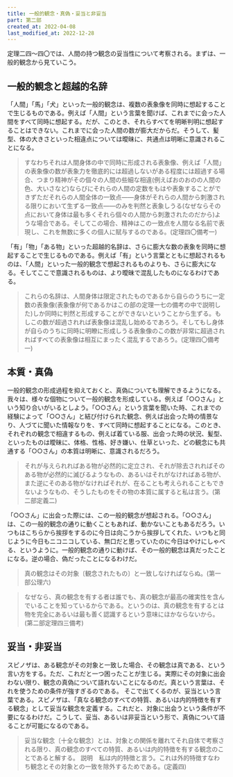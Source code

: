 ```yaml
---
title: 一般的観念・真偽・妥当と非妥当
part: 第二部
created_at: 2022-04-08
last_modified_at: 2022-12-28
---
```


定理二四～四〇では、人間の持つ観念の妥当性について考察される。まずは、一般的観念から見ていこう。

## 一般的観念と超越的名辞

「人間」「馬」「犬」といった一般的観念は、複数の表象像を同時に想起することで生じるものである。例えば「人間」という言葉を聞けば、これまでに会った人間をすべて同時に想起する。だが、このとき、それらすべてを明晰判明に想起することはできない。これまでに会った人間の数が膨大だからだ。そうして、髪型、体の大きさといった相違点については曖昧に、共通点は明晰に意識されることになる。

>すなわちそれは人間身体の中で同時に形成される表象像、例えば「人間」の表象像の数が表象力を徹底的には超過しないがある程度には超過する場合、つまり精神がその個々の人間の些細な相違(例えばおのおのの人間の色、大いさなど)ならびにそれらの人間の定数をもはや表象することができずただそれらの人間全体の一致点――身体がそれらの人間から刺激される限りにおいて生ずる一致点――のみを判然と表象しうる(なぜならその点において身体は最も多くそれら個々の人間から刺激されたのだから)ような場合である。そしてこの場合、精神はこの一致点を人間なる名前で表現し、これを無数に多くの個人に賦与するのである。(定理四〇備考一)

「有」「物」「ある物」といった超越的名辞は、さらに膨大な数の表象を同時に想起することで生じるものである。例えば「有」という言葉とともに想起されるものは、「人間」といった一般的観念で想起されるものよりも、さらに膨大になる。そしてここで意識されるものは、より曖昧で混乱したものになるわけである。

>これらの名辞は、人間身体は限定されたものであるから自らのうちに一定数の表象像(表象像が何であるかはこの部の定理一七の備考の中で説明した)しか同時に判然と形成することができないということから生ずる。もしこの数が超過されれば表象像は混乱し始めるであろう。そしてもし身体が自らのうちに同時に明瞭に形成しうる表象像のこの数が非常に超過されればすべての表象像は相互にまったく混乱するであろう。(定理四〇備考一)

## 本質・真偽

一般的観念の形成過程を抑えておくと、真偽についても理解できるようになる。
我々は、様々な個物について一般的観念を形成している。例えば「○○さん」という知り合いがいるとしよう。「○○さん」という言葉を聞いた時、これまでの経験によって「○○さん」と結び付けられた観念、例えば出会った時の情景なり、人づてに聞いた情報なりを、すべて同時に想起することになる。このとき、それぞれの観念で相違するもの、例えば着ている服、出会った時の状況、髪型、といったものは曖昧に、体格、性格、好き嫌い、仕草といった、どの観念にも共通する「○○さん」の本質は明晰に、意識されるだろう。

>それが与えられればある物が必然的に定立され、それが除去されればそのある物が必然的に滅びるようなもの、あるいはそれがなければある物が、また逆にそのある物がなければそれが、在ることも考えられることもできないようなもの、そうしたものをその物の本質に属すると私は言う。(第二部定義二)

「○○さん」に出会った際には、この一般的観念が想起される。「○○さん」は、この一般的観念の通りに動くこともあれば、動かないこともあるだろう。いつもはこちらから挨拶をするのに今日は向こうから挨拶してくれた、いつもと同じように今日もニコニコしている、無口だと思っていたのに今日はやけにしゃべる、というように。一般的観念の通りに動けば、その一般的観念は真だったことになる。逆の場合、偽だったことになるわけだ。

>真の観念はその対象〔観念されたもの〕と一致しなければならぬ。(第一部公理六)

>なぜなら、真の観念を有する者は誰でも、真の観念が最高の確実性を含んでいることを知っているからである。というのは、真の観念を有するとは物を完全にあるいは最も善く認識するという意味にほかならないから。(第二部定理四三備考)

## 妥当・非妥当

スピノザは、ある観念がその対象と一致した場合、その観念は真である、という言い方をする。ただ、これだと一つ困ったことが生じる。実際にその対象に出会わない限り、観念の真偽について語れないことになるのだ。真という言葉は、それを使うための条件が強すぎるのである。
そこで出てくるのが、妥当という言葉である。スピノザは、「真なる観念のすべての特質、あるいは内的特徴を有する観念」として妥当な観念を定義する。これだと、対象に出会うという条件が不要になるわけだ。こうして、妥当、あるいは非妥当という形で、真偽について語ることが可能になるのである。

>妥当な観念〔十全な観念〕とは、対象との関係を離れてそれ自体で考察される限り、真の観念のすべての特質、あるいは内的特徴を有する観念のことであると解する。
>説明　私は内的特徴と言う。これは外的特徴すなわち観念とその対象との一致を除外するためである。(定義四)
